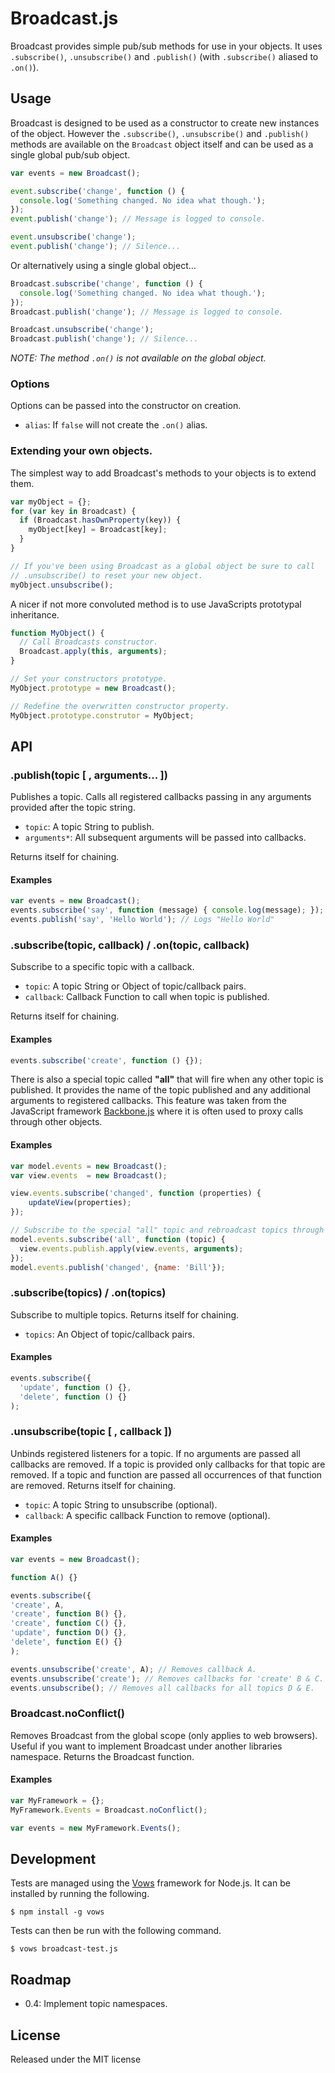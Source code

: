 Broadcast.js
============

Broadcast provides simple pub/sub methods for use in your objects. It uses
`.subscribe()`, `.unsubscribe()` and `.publish()` (with `.subscribe()` aliased
to `.on()`).

Usage
-----

Broadcast is designed to be used as a constructor to create new instances of
the object. However the `.subscribe()`, `.unsubscribe()` and `.publish()`
methods are available on the `Broadcast` object itself and can be used as a 
single global pub/sub object.

```javascript
var events = new Broadcast();

event.subscribe('change', function () {
  console.log('Something changed. No idea what though.');
});
event.publish('change'); // Message is logged to console.

event.unsubscribe('change');
event.publish('change'); // Silence...
```

Or alternatively using a single global object…

```javascript
Broadcast.subscribe('change', function () {
  console.log('Something changed. No idea what though.');
});
Broadcast.publish('change'); // Message is logged to console.

Broadcast.unsubscribe('change');
Broadcast.publish('change'); // Silence...
```

_NOTE: The method `.on()` is not available on the global object._

### Options

Options can be passed into the constructor on creation.

 - `alias`: If `false` will not create the `.on()` alias.

### Extending your own objects.

The simplest way to add Broadcast's methods to your objects is to extend them.

```javascript
var myObject = {};
for (var key in Broadcast) {
  if (Broadcast.hasOwnProperty(key)) {
    myObject[key] = Broadcast[key];
  }
}

// If you've been using Broadcast as a global object be sure to call
// .unsubscribe() to reset your new object.
myObject.unsubscribe();
```

A nicer if not more convoluted method is to use JavaScripts prototypal
inheritance.

```javascript
function MyObject() {
  // Call Broadcasts constructor.
  Broadcast.apply(this, arguments);
}

// Set your constructors prototype.
MyObject.prototype = new Broadcast();

// Redefine the overwritten constructor property.
MyObject.prototype.construtor = MyObject;
```

API
---

### .publish(topic [ , arguments... ])

Publishes a topic. Calls all registered callbacks passing in any
arguments provided after the topic string.

 - `topic`: A topic String to publish.
 - `arguments*`: All subsequent arguments will be passed into callbacks.

Returns itself for chaining.

#### Examples

```javascript
var events = new Broadcast();
events.subscribe('say', function (message) { console.log(message); });
events.publish('say', 'Hello World'); // Logs "Hello World"
```

### .subscribe(topic, callback) / .on(topic, callback)

Subscribe to a specific topic with a callback.

 - `topic`: A topic String or Object of topic/callback pairs.
 - `callback`: Callback Function to call when topic is published.

Returns itself for chaining.

#### Examples

```javascript
events.subscribe('create', function () {});
```

There is also a special topic called __"all"__ that will fire when any other
topic is published. It provides the name of the topic published and any
additional arguments to registered callbacks. This feature was taken from the
JavaScript framework [Backbone.js][#backbone] where it is often used to proxy
calls through other objects.

#### Examples

```javascript
var model.events = new Broadcast();
var view.events  = new Broadcast();

view.events.subscribe('changed', function (properties) {
    updateView(properties);
});

// Subscribe to the special "all" topic and rebroadcast topics through event2.
model.events.subscribe('all', function (topic) {
  view.events.publish.apply(view.events, arguments);
});
model.events.publish('changed', {name: 'Bill'});
```

[#backbone]: http://documentcloud.github.com/backbone/

### .subscribe(topics) / .on(topics)

Subscribe to multiple topics. Returns itself for chaining.

- `topics`: An Object of topic/callback pairs.

#### Examples

```javascript
events.subscribe({
  'update', function () {},
  'delete', function () {}
);
```

### .unsubscribe(topic [ , callback ])

Unbinds registered listeners for a topic. If no arguments are
passed all callbacks are removed. If a topic is provided only callbacks
for that topic are removed. If a topic and function are passed all
occurrences of that function are removed. Returns itself for chaining.

 - `topic`: A topic String to unsubscribe (optional).
 - `callback`: A specific callback Function to remove (optional).

#### Examples

```javascript
var events = new Broadcast();

function A() {}

events.subscribe({
'create', A,
'create', function B() {},
'create', function C() {},
'update', function D() {},
'delete', function E() {}
);

events.unsubscribe('create', A); // Removes callback A.
events.unsubscribe('create'); // Removes callbacks for 'create' B & C.
events.unsubscribe(); // Removes all callbacks for all topics D & E.
```

### Broadcast.noConflict()

Removes Broadcast from the global scope (only applies to web
browsers). Useful if you want to implement Broadcast under another
libraries namespace. Returns the Broadcast function.

#### Examples

```javascript
var MyFramework = {};
MyFramework.Events = Broadcast.noConflict();

var events = new MyFramework.Events();
```

Development
-----------

Tests are managed using the [Vows][#vows] framework for Node.js. It can be
installed by running the following.

    $ npm install -g vows

Tests can then be run with the following command.

    $ vows broadcast-test.js

[#vows]: http://vowsjs.org/

Roadmap
-------

 - 0.4: Implement topic namespaces.

License
-------

Released under the MIT license
